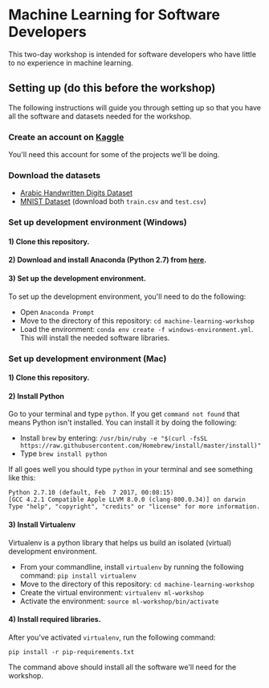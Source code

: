 # Machine Learning for Software Developers

This two-day workshop is intended for software developers who have little to no experience in machine learning.

## Setting up (do this before the workshop)

The following instructions will guide you through setting up so that you have all the software and datasets needed for the workshop.

### Create an account on [Kaggle](https://www.kaggle.com/)
You'll need this account for some of the projects we'll be doing.

### Download the datasets
- [Arabic Handwritten Digits Dataset](https://www.kaggle.com/mloey1/ahdd1)
- [MNIST Dataset](https://www.kaggle.com/c/digit-recognizer/data) (download both `train.csv` and `test.csv`)

### Set up development environment (Windows)

#### 1) Clone this repository.

#### 2) Download and install Anaconda (Python 2.7) from [here](https://www.continuum.io/downloads).

#### 3) Set up the development environment.
To set up the development environment, you'll need to do the following:
- Open `Anaconda Prompt`
- Move to the directory of this repository: `cd machine-learning-workshop`
- Load the environment: `conda env create -f windows-environment.yml`. This will install the needed software libraries.

### Set up development environment (Mac)

#### 1) Clone this repository.

#### 2) Install Python
Go to your terminal and type `python`. If you get `command not found` that means Python isn't installed. You can install it by doing the following:

- Install `brew` by entering: `/usr/bin/ruby -e "$(curl -fsSL https://raw.githubusercontent.com/Homebrew/install/master/install)"`
- Type `brew install python`

If all goes well you should type `python` in your terminal and see something like this:

```
Python 2.7.10 (default, Feb  7 2017, 00:08:15)
[GCC 4.2.1 Compatible Apple LLVM 8.0.0 (clang-800.0.34)] on darwin
Type "help", "copyright", "credits" or "license" for more information.
```

#### 3) Install Virtualenv
Virtualenv is a python library that helps us build an isolated (virtual) development environment.

- From your commandline, install `virtualenv` by running the following command: `pip install virtualenv`
- Move to the directory of this repository: `cd machine-learning-workshop`
- Create the virtual environment: `virtualenv ml-workshop`
- Activate the environment: `source ml-workshop/bin/activate`

#### 4) Install required libraries.
After you've activated `virtualenv`, run the following command:

`pip install -r pip-requirements.txt`

The command above should install all the software we'll need for the workshop.
